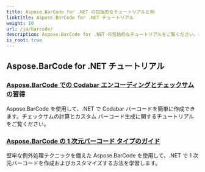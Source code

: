 ```yaml
---
title: Aspose.BarCode for .NET の包括的なチュートリアルと例
linktitle: Aspose.BarCode for .NET チュートリアル
weight: 10
url: /ja/barcode/
description: Aspose.BarCode for .NET の包括的なチュートリアルをご覧ください。詳細なステップバイステップのガイドを使用して、バーコードの生成、カスタマイズ、管理方法を学習します。
is_root: true
---
```

## Aspose.BarCode for .NET チュートリアル
### [Aspose.BarCode での Codabar エンコーディングとチェックサムの習得](./mastering-codabar-encoding-and-checksum/)
Aspose.BarCode を使用して、.NET で Codabar バーコードを簡単に作成できます。チェックサムの計算とカスタム バーコード生成に関するチュートリアルをご覧ください。
### [Aspose.BarCode の 1 次元バーコード タイプのガイド](./guide-one-dimensional-barcode-types/)
堅牢な例外処理テクニックを備えた Aspose.BarCode を使用して、.NET で 1 次元バーコードを作成およびカスタマイズする方法を学習します。